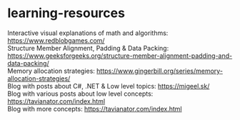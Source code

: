 # learning-resources

Interactive visual explanations of math and algorithms: https://www.redblobgames.com/ \
Structure Member Alignment, Padding & Data Packing: https://www.geeksforgeeks.org/structure-member-alignment-padding-and-data-packing/ \
Memory allocation strategies: https://www.gingerbill.org/series/memory-allocation-strategies/ \
Blog with posts about C#, .NET & Low level topics: https://migeel.sk/ \
Blog with various posts about low level concepts: https://tavianator.com/index.html  \
Blog with more concepts: https://tavianator.com/index.html
